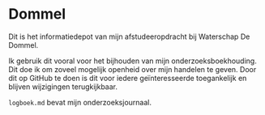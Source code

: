 # Dommel
Dit is het informatiedepot van mijn afstudeeropdracht bij Waterschap De Dommel.

Ik gebruik dit vooral voor het bijhouden van mijn onderzoeksboekhouding. Dit doe ik om zoveel mogelijk openheid over mijn handelen te geven. Door dit op GitHub te doen is dit voor iedere geïnteresseerde toegankelijk en blijven wijzigingen terugkijkbaar.

`logboek.md` bevat mijn onderzoeksjournaal.
